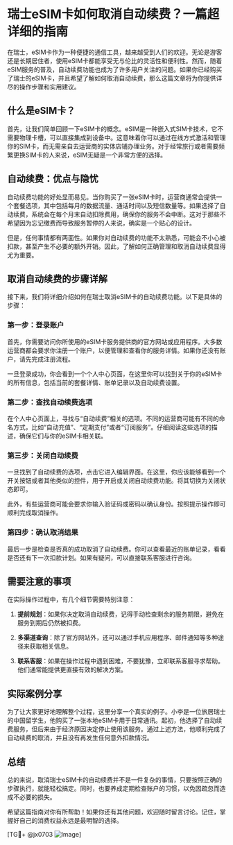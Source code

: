 # 瑞士eSIM卡如何取消自动续费？一篇超详细的指南

在瑞士，eSIM卡作为一种便捷的通信工具，越来越受到人们的欢迎。无论是游客还是长期居住者，使用eSIM卡都能享受无与伦比的灵活性和便利性。然而，随着eSIM服务的普及，自动续费功能也成为了许多用户关注的问题。如果你已经购买了瑞士的eSIM卡，并且希望了解如何取消自动续费，那么这篇文章将为你提供详尽的操作步骤和实用建议。

## 什么是eSIM卡？

首先，让我们简单回顾一下eSIM卡的概念。eSIM是一种嵌入式SIM卡技术，它不需要物理卡槽，可以直接集成到设备中。这意味着你可以通过在线方式激活和管理你的SIM卡，而无需亲自去运营商的实体店铺办理业务。对于经常旅行或者需要频繁更换SIM卡的人来说，eSIM无疑是一个非常方便的选择。

## 自动续费：优点与隐忧

自动续费功能的好处显而易见。当你购买了一张eSIM卡时，运营商通常会提供一个套餐选项，其中包括每月的数据流量、通话时间以及短信数量等。如果选择了自动续费，系统会在每个月末自动扣除费用，确保你的服务不会中断。这对于那些不希望因为忘记缴费而导致服务暂停的人来说，确实是一个贴心的设计。

但是，任何事情都有两面性。如果你对自动续费的功能不太熟悉，可能会不小心被扣款，甚至产生不必要的额外开销。因此，了解如何正确管理和取消自动续费显得尤为重要。

## 取消自动续费的步骤详解

接下来，我们将详细介绍如何在瑞士取消eSIM卡的自动续费功能。以下是具体的步骤：

### 第一步：登录账户

首先，你需要访问你所使用的eSIM卡服务提供商的官方网站或应用程序。大多数运营商都会要求你注册一个账户，以便管理和查看你的服务详情。如果你还没有账户，请先完成注册流程。

一旦登录成功，你会看到一个个人中心页面，在这里你可以找到关于你的eSIM卡的所有信息，包括当前的套餐详情、账单记录以及自动续费设置。

### 第二步：查找自动续费选项

在个人中心页面上，寻找与“自动续费”相关的选项。不同的运营商可能有不同的命名方式，比如“自动充值”、“定期支付”或者“订阅服务”。仔细阅读这些选项的描述，确保它们与你的eSIM卡相关联。

### 第三步：关闭自动续费

一旦找到了自动续费的选项，点击它进入编辑界面。在这里，你应该能够看到一个开关按钮或者其他类似的控件，用于开启或关闭自动续费功能。将其切换为关闭状态即可。

此外，有些运营商可能会要求你输入验证码或密码以确认身份。按照提示操作即可顺利完成取消操作。

### 第四步：确认取消结果

最后一步是检查是否真的成功取消了自动续费。你可以查看最近的账单记录，看看是否还有下一次扣款计划。如果有疑问，可以直接联系客服进行咨询。

## 需要注意的事项

在实际操作过程中，有几个细节需要特别注意：

1. **提前规划**：如果你决定取消自动续费，记得手动检查剩余的服务期限，避免在服务到期后仍然被扣费。
   
2. **多渠道查询**：除了官方网站外，还可以通过手机应用程序、邮件通知等多种途径来获取相关信息。

3. **联系客服**：如果在操作过程中遇到困难，不要犹豫，立即联系客服寻求帮助。他们通常能提供更直接有效的解决方案。

## 实际案例分享

为了让大家更好地理解整个过程，这里分享一个真实的例子。小李是一位旅居瑞士的中国留学生，他购买了一张本地eSIM卡用于日常通讯。起初，他选择了自动续费服务，但后来由于经济原因决定停止使用该服务。通过上述方法，他顺利完成了自动续费的取消，并且没有再发生任何意外扣款情况。

## 总结

总的来说，取消瑞士eSIM卡的自动续费并不是一件复杂的事情，只要按照正确的步骤执行，就能轻松搞定。同时，也要养成定期检查账户的习惯，以免因疏忽而造成不必要的损失。

希望这篇指南对你有所帮助！如果你还有其他问题，欢迎随时留言讨论。记住，掌握好自己的消费权益永远是最明智的选择。

[TG💪+ @jx0703 ![Image](https://github.com/user-attachments/assets/dbca1d08-cadb-493c-b0ec-ad6f7a83f270)]